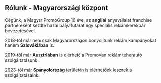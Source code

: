 ## Rólunk - Magyarországi központ

Cégünk, a Magyar PromoGroup 16 éve, az **angliai** anyavállalat franchise partnereként kezdte hazai pályafutását egy speciális reklámkerékpár bevezetésével.

2018-tól már nem csak Magyarországon bonyolítunk reklám kampányokat hanem **Szlovákiában** is.

2019-től már **Ausztriában** is elérhető a PromoVan reklám teherautó szolgáltatásunk.

2023-tól már **Spanyolország** területén is elérhetőek lesznek a szolgáltatásaink.
